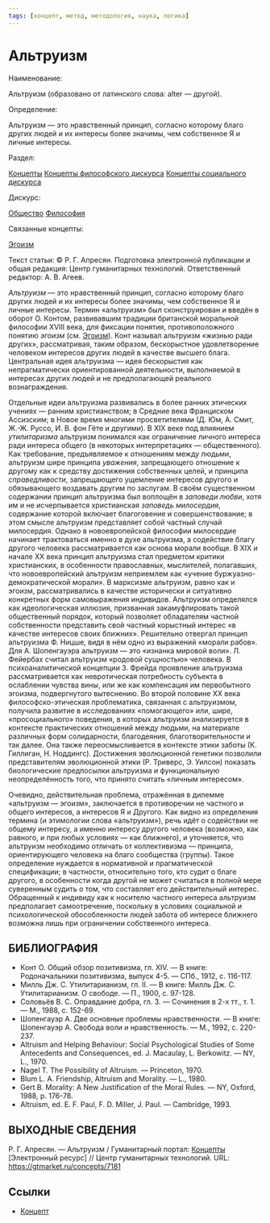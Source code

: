 ```yaml
---
tags: [концепт, метод, методология, наука, логика]
---
```

# Альтруизм

Наименование:

Альтруизм (образовано от латинского слова: alter — другой).

Определение:

Альтруизм — это нравственный принцип, согласно которому благо других людей и их интересы более значимы, чем собственное Я и личные интересы.

Раздел:

[Концепты](https://gtmarket.ru/concepts/)  [Концепты философского дискурса](https://gtmarket.ru/concepts/philosophical-concepts) [Концепты социального дискурса](https://gtmarket.ru/concepts/social-concepts)

Дискурс:

[Общество](https://gtmarket.ru/concepts/6866) [Философия](https://gtmarket.ru/concepts/6862)

Связанные концепты:

[Эгоизм](https://gtmarket.ru/concepts/7182)

Текст статьи: © P. Г. Апресян. Подготовка электронной публикации и общая редакция: Центр гуманитарных технологий. Ответственный редактор: А. В. Агеев.

_Альтруизм_ — это нравственный принцип, согласно которому благо других людей и их интересы более значимы, чем собственное Я и личные интересы. Термин «альтруизм» был сконструирован и введён в оборот О. Контом, развивавшим традиции британской моральной философии XVIII века, для фиксации понятия, противоположного понятию _эгоизм_ (см. [Эгоизм](https://gtmarket.ru/concepts/7182)). Конт называл альтруизм «жизнью ради других», рассматривая, таким образом, бескорыстное удовлетворение человеком интересов других людей в качестве высшего блага. Центральная идея альтруизма — идея бескорыстия как непрагматически ориентированной деятельности, выполняемой в интересах других людей и не предполагающей реального вознаграждения.

Отдельные идеи альтруизма развивались в более ранних этических учениях — ранним христианством; в Средние века Франциском Ассизским; в Новое время многими просветителями (Д. Юм, А. Смит, Ж.-Ж. Руссо, И. В. фон Гёте и другими). В XIX веке под влиянием _утилитаризма_ альтруизм понимался как ограничение личного интереса ради интереса общего (в некоторых интерпретациях — общественного). Как требование, предъявляемое к отношениям между людьми, альтруизм шире принципа _уважения_, запрещающего отношение к другому как к средству достижения собственных целей, и принципа _справедливости_, запрещающего ущемление интересов другого и обязывающего воздавать другим по заслугам. В своём существенном содержании принцип альтруизма был воплощён в _заповеди любви_, хотя им и не исчерпывается христианская _заповедь милосердия_, содержание которой включает благоговение и совершенствование; в этом смысле альтруизм представляет собой частный случай милосердия. Однако в новоевропейской философии милосердие начинает трактоваться именно в духе альтруизма, а содействие благу другого человека рассматривается как основа морали вообще. В XIX и начале XX века принцип альтруизма стал предметом критики христианских, в особенности православных, мыслителей, полагавших, что новоевропейский альтруизм неприемлем как «учение буржуазно-демократической морали». В марксизме альтруизм, равно как и эгоизм, рассматривались в качестве исторически и ситуативно конкретных форм самовыражения индивидов. Альтруизм определялся как идеологическая иллюзия, призванная закамуфлировать такой общественный порядок, который позволяет обладателям частной собственности представить свой частный корыстный интерес «в качестве интересов своих ближних». Решительно отвергал принцип альтруизма Ф. Ницше, видя в нём одно из выражений «морали рабов». Для А. Шопенгауэра альтруизм — это «изнанка мировой воли». Л. Фейербах считал альтруизм «родовой сущностью» человека. В психоаналитической концепции З. Фрейда проявление альтруизма рассматривается как невротическая потребность субъекта в ослаблении чувства вины, или же как компенсация им первобытного эгоизма, подвергнутого вытеснению. Во второй половине XX века философско-этическая проблематика, связанная с альтруизмом, получила развитие в исследованиях «помогающего» или, шире, «просоциального» поведения, в которых альтруизм анализируется в контексте практических отношений между людьми, на материале различных форм солидарности, благодеяния, благотворительности и так далее. Она также переосмысливается в контексте этики заботы (К. Гиллиган, Н. Ноддингс). Достижения эволюционной генетики позволили представителям эволюционной этики (Р. Триверс, Э. Уилсон) показать биологические предпосылки альтруизма и функциональную неопределённость того, что принято считать «личным интересом».

Очевидно, действительная проблема, отражённая в дилемме «альтруизм — эгоизм», заключается в противоречии не частного и общего интересов, а интересов Я и Другого. Как видно из определения термина (и этимологии слова «альтруизм»), речь идёт о содействии не общему интересу, а именно интересу другого человека (возможно, как равного, и при любых условиях — как ближнего), и уточняется, что альтруизм необходимо отличать от коллективизма — принципа, ориентирующего человека на благо сообщества (группы). Такое определение нуждается в нормативной и прагматической спецификации; в частности, относительно того, кто судит о благе другого, в особенности когда другой не может считаться в полной мере суверенным судить о том, что составляет его действительный интерес. Обращенный к индивиду как к носителю частного интереса альтруизм предполагает самоотречение, поскольку в условиях социальной и психологической обособленности людей забота об интересе ближнего возможна лишь при ограничении собственного интереса.

## БИБЛИОГРАФИЯ

- Конт О. Общий обзор позитивизма, гл. XIV. — В книге: Родоначальники позитивизма, выпуск 4-5. — СПб., 1912, с. 116-117.
- Милль Дж. С. Утилитарианизм, гл. II. — В книге: Милль Дж. С. Утилитарианизм. О свободе. — П., 1900, с. 97-128.
- Соловьёв В. С. Оправдание добра, гл. З. — Сочинения в 2-х тт., т. 1. — М., 1988, с. 152-69.
- Шопенгауэр А. Две основные проблемы нравственности. — В книге: Шопенгауэр А. Свобода воли и нравственность. — М., 1992, с. 220-237.
- Altruism and Helping Behaviour: Social Psychological Studies of Some Antecedents and Consequences, ed. J. Macaulay, L. Berkowitz. — NY, L., 1970.
- Nagel T. The Possibility of Altruism. — Princeton, 1970.
- Blum L. A. Friendship, Altruism and Morality. — L., 1980.
- Gert В. Morality: A New Justification of the Moral Rules. — NY, Oxford, 1988, p. 176-78.
- Altruism, ed. E. F. Paul, F. D. Miller, J. Paul. — Cambridge, 1993.

## ВЫХОДНЫЕ СВЕДЕНИЯ

P. Г. Апресян. — Альтруизм / Гуманитарный портал: [Концепты](https://gtmarket.ru/concepts/) [Электронный ресурс] // Центр гуманитарных технологий. URL: <https://gtmarket.ru/concepts/7181>

## Ссылки

- [Концепт](Концепт.md)

